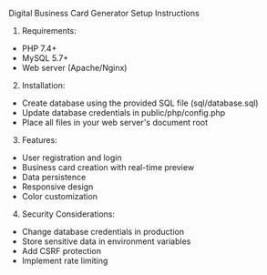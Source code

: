 Digital Business Card Generator Setup Instructions

1. Requirements:
- PHP 7.4+
- MySQL 5.7+
- Web server (Apache/Nginx)

2. Installation:
- Create database using the provided SQL file (sql/database.sql)
- Update database credentials in public/php/config.php
- Place all files in your web server's document root

3. Features:
- User registration and login
- Business card creation with real-time preview
- Data persistence
- Responsive design
- Color customization

4. Security Considerations:
- Change database credentials in production
- Store sensitive data in environment variables
- Add CSRF protection
- Implement rate limiting